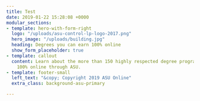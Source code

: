 ```yaml
---
title: Test
date: 2019-01-22 15:28:08 +0000
modular_sections:
- template: hero-with-form-right
  logo: "/uploads/asu-control-lp-logo-2017.png"
  hero_image: "/uploads/building.jpg"
  heading: Degrees you can earn 100% online
  show_form_placeholder: true
- template: callout
  content: Learn about the more than 150 highly respected degree programs available
    100% online through ASU.
- template: footer-small
  left_text: "&copy; Copyright 2019 ASU Online"
  extra_class: background-asu-primary

---
```

